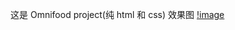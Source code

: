 这是 Omnifood project(纯 html 和 css)
效果图
[!image](https://github.com/tachyond2/Project_Omnifood/blob/main/demo.png)
